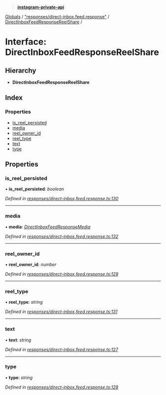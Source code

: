 > **[instagram-private-api](../README.md)**

[Globals](../README.md) / ["responses/direct-inbox.feed.response"](../modules/_responses_direct_inbox_feed_response_.md) / [DirectInboxFeedResponseReelShare](_responses_direct_inbox_feed_response_.directinboxfeedresponsereelshare.md) /

# Interface: DirectInboxFeedResponseReelShare

## Hierarchy

* **DirectInboxFeedResponseReelShare**

## Index

### Properties

* [is_reel_persisted](_responses_direct_inbox_feed_response_.directinboxfeedresponsereelshare.md#is_reel_persisted)
* [media](_responses_direct_inbox_feed_response_.directinboxfeedresponsereelshare.md#media)
* [reel_owner_id](_responses_direct_inbox_feed_response_.directinboxfeedresponsereelshare.md#reel_owner_id)
* [reel_type](_responses_direct_inbox_feed_response_.directinboxfeedresponsereelshare.md#reel_type)
* [text](_responses_direct_inbox_feed_response_.directinboxfeedresponsereelshare.md#text)
* [type](_responses_direct_inbox_feed_response_.directinboxfeedresponsereelshare.md#type)

## Properties

###  is_reel_persisted

• **is_reel_persisted**: *boolean*

*Defined in [responses/direct-inbox.feed.response.ts:130](https://github.com/dilame/instagram-private-api/blob/01eb399/src/responses/direct-inbox.feed.response.ts#L130)*

___

###  media

• **media**: *[DirectInboxFeedResponseMedia](_responses_direct_inbox_feed_response_.directinboxfeedresponsemedia.md)*

*Defined in [responses/direct-inbox.feed.response.ts:132](https://github.com/dilame/instagram-private-api/blob/01eb399/src/responses/direct-inbox.feed.response.ts#L132)*

___

###  reel_owner_id

• **reel_owner_id**: *number*

*Defined in [responses/direct-inbox.feed.response.ts:129](https://github.com/dilame/instagram-private-api/blob/01eb399/src/responses/direct-inbox.feed.response.ts#L129)*

___

###  reel_type

• **reel_type**: *string*

*Defined in [responses/direct-inbox.feed.response.ts:131](https://github.com/dilame/instagram-private-api/blob/01eb399/src/responses/direct-inbox.feed.response.ts#L131)*

___

###  text

• **text**: *string*

*Defined in [responses/direct-inbox.feed.response.ts:127](https://github.com/dilame/instagram-private-api/blob/01eb399/src/responses/direct-inbox.feed.response.ts#L127)*

___

###  type

• **type**: *string*

*Defined in [responses/direct-inbox.feed.response.ts:128](https://github.com/dilame/instagram-private-api/blob/01eb399/src/responses/direct-inbox.feed.response.ts#L128)*